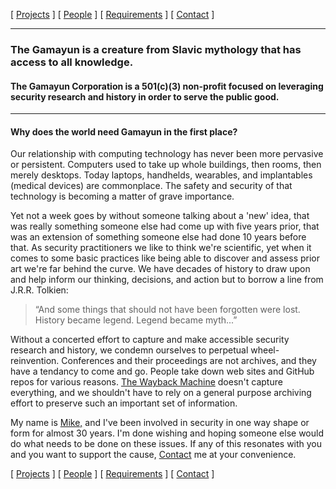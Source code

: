 [ [Projects](projects.md) ] [ [People](people.md) ] [ [Requirements](requirements.md) ] [ [Contact](contact.md) ]

***

### The Gamayun is a creature from Slavic mythology that has access to all knowledge. 

#### The Gamayun Corporation is a 501(c)(3) non-profit focused on leveraging security research and history in order to serve the public good.

***

#### Why does the world need Gamayun in the first place?

Our relationship with computing technology has never been more pervasive or persistent. Computers used to take up whole buildings, then rooms, then merely desktops. Today laptops, handhelds, wearables, and implantables (medical devices) are commonplace. The safety and security of that technology is becoming a matter of grave importance.

Yet not a week goes by without someone talking about a 'new' idea, that was really something someone else had come up with five years prior, that was an extension of something someone else had done 10 years before that. As security practitioners we like to think we're scientific, yet when it comes to some basic practices like being able to discover and assess prior art we're far behind the curve. We have decades of history to draw upon and help inform our thinking, decisions, and action but to borrow a line from J.R.R. Tolkien: 

> “And some things that should not have been forgotten were lost. History became legend. Legend became myth...”

Without a concerted effort to capture and make accessible security research and history, we condemn ourselves to perpetual wheel-reinvention. Conferences and their proceedings are not archives, and they have a tendancy to come and go. People take down web sites and GitHub repos for various reasons. <a href="https://archive.org/web/">The Wayback Machine</a> doesn't capture everything, and we shouldn't have to rely on a general purpose archiving effort to preserve such an important set of information. 

My name is <a href="https://www.linkedin.com/in/mtanji/">Mike,</a> and I've been involved in security in one way shape or form for almost 30 years. I'm done wishing and hoping someone else would do what needs to be done on these issues. If any of this resonates with you and you want to support the cause, [Contact](contact.md) me at your convenience.

[ [Projects](projects.md) ] [ [People](people.md) ] [ [Requirements](requirements.md) ] [ [Contact](contact.md) ]
